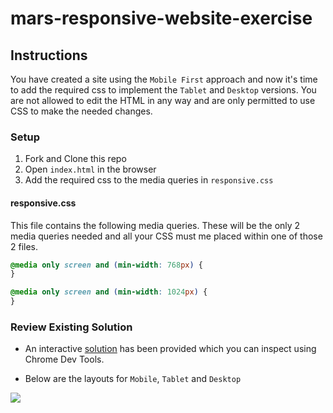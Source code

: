 # mars-responsive-website-exercise
## Instructions

You have created a site using the `Mobile First` approach and now it's time to add the required css to implement the `Tablet` and `Desktop` versions.  You are not allowed to edit the HTML in any way and are only permitted to use CSS to make the needed changes. 

### Setup
1. Fork and Clone this repo
2. Open `index.html` in the browser
4. Add the required css to the media queries in `responsive.css`

#### responsive.css

This file contains the following media queries.  These will be the only 2 media queries needed and all your CSS must me placed within one of those 2 files. 

```css
@media only screen and (min-width: 768px) {
}

@media only screen and (min-width: 1024px) {
}

```

### Review Existing Solution
- An interactive [solution](https://0wqnv.csb.app/) has been provided which you can inspect using Chrome Dev Tools. 

- Below are the layouts for `Mobile`, `Tablet` and `Desktop`

<img src="https://i.imgur.com/GM9oj6c.jpg" />